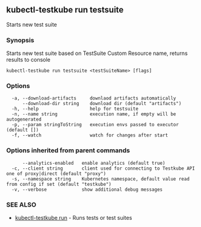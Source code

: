 ## kubectl-testkube run testsuite

Starts new test suite

### Synopsis

Starts new test suite based on TestSuite Custom Resource name, returns results to console

```
kubectl-testkube run testsuite <testSuiteName> [flags]
```

### Options

```
  -a, --download-artifacts     downlaod artifacts automatically
      --download-dir string    download dir (default "artifacts")
  -h, --help                   help for testsuite
  -n, --name string            execution name, if empty will be autogenerated
  -p, --param stringToString   execution envs passed to executor (default [])
  -f, --watch                  watch for changes after start
```

### Options inherited from parent commands

```
      --analytics-enabled   enable analytics (default true)
  -c, --client string       client used for connecting to Testkube API one of proxy|direct (default "proxy")
  -s, --namespace string    Kubernetes namespace, default value read from config if set (default "testkube")
  -v, --verbose             show additional debug messages
```

### SEE ALSO

* [kubectl-testkube run](kubectl-testkube_run.md)	 - Runs tests or test suites

